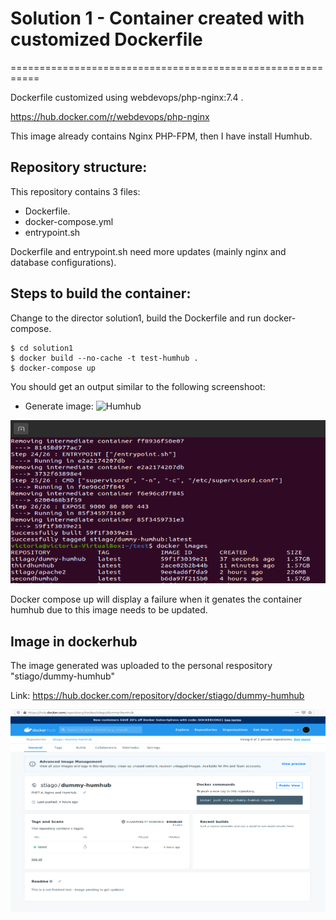 # Solution 1 - Container created with customized Dockerfile 
===========================================================

Dockerfile customized using webdevops/php-nginx:7.4 .

https://hub.docker.com/r/webdevops/php-nginx

This image already contains Nginx PHP-FPM, then I have install Humhub.

## Repository structure:
This repository contains 3 files:

- Dockerfile. 
- docker-compose.yml
- entrypoint.sh

Dockerfile and entrypoint.sh need more updates (mainly nginx and database configurations).

## Steps to build the container:

Change to the director solution1, build the Dockerfile and run docker-compose.

```
$ cd solution1
$ docker build --no-cache -t test-humhub . 
$ docker-compose up 
```

You should get an output similar to the following screenshoot:

- Generate image:
![Humhub](https://github.com/STiago/Pictures/tree/master/humhub/dockerfile_run_s1.png)


![Humhub](https://github.com/STiago/Pictures/blob/master/humhub/output_dockerfile_s1.png)


Docker compose up will display a failure when it genates the container humhub due to this image needs to be updated.


## Image in dockerhub

The image generated was uploaded to the personal respository "stiago/dummy-humhub"

Link: https://hub.docker.com/repository/docker/stiago/dummy-humhub

![Humhub](https://github.com/STiago/Pictures/blob/master/humhub/dummy_humhub_dockerhub.png)
